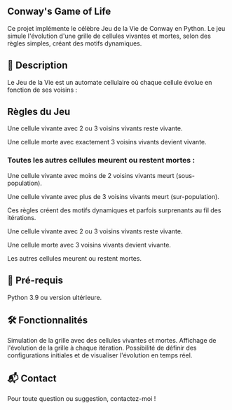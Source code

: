 ## Conway's Game of Life
Ce projet implémente le célèbre Jeu de la Vie de Conway en Python. Le jeu simule l'évolution d'une grille de cellules vivantes et mortes, selon des règles simples, créant des motifs dynamiques.

## 📖 Description
Le Jeu de la Vie est un automate cellulaire où chaque cellule évolue en fonction de ses voisins :

## Règles du Jeu
Une cellule vivante avec 2 ou 3 voisins vivants reste vivante.

Une cellule morte avec exactement 3 voisins vivants devient vivante.

### Toutes les autres cellules meurent ou restent mortes :

Une cellule vivante avec moins de 2 voisins vivants meurt (sous-population).

Une cellule vivante avec plus de 3 voisins vivants meurt (sur-population).

Ces règles créent des motifs dynamiques et parfois surprenants au fil des itérations.

Une cellule vivante avec 2 ou 3 voisins vivants reste vivante.

Une cellule morte avec 3 voisins vivants devient vivante.

Les autres cellules meurent ou restent mortes.

## 🚀 Pré-requis
Python 3.9 ou version ultérieure.

## 🛠️ Fonctionnalités
Simulation de la grille avec des cellules vivantes et mortes.
Affichage de l'évolution de la grille à chaque itération.
Possibilité de définir des configurations initiales et de visualiser l'évolution en temps réel.

## 📬 Contact
Pour toute question ou suggestion, contactez-moi !

